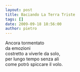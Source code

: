 ```yaml
---
layout: post
title: Baciando La Terra Triste
tags: []
date: 2009-09-18 18:56:00
author: pietro
---
```

Ancora tormentato<br/>da emozioni<br/>costretto a viverle da solo,<br/>per lungo tempo senza ali<br/>come potrò spiccare il volo.
